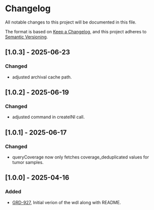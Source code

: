 # Changelog
All notable changes to this project will be documented in this file.

The format is based on [Keep a Changelog](https://keepachangelog.com/en/1.0.0/),
and this project adheres to [Semantic Versioning](https://semver.org/spec/v2.0.0.html).


## [1.0.3] - 2025-06-23
### Changed
- adjusted archival cache path. 

## [1.0.2] - 2025-06-19
### Changed
- adjusted command in createINI call. 

## [1.0.1] - 2025-06-17
### Changed
- queryCoverage now only fetches coverage_deduplicated values for tumor samples. 

## [1.0.0] - 2025-04-16
### Added
- [GRD-927](https://jira.oicr.on.ca/browse/GRD-927), Initial verion of the wdl along with README. 

